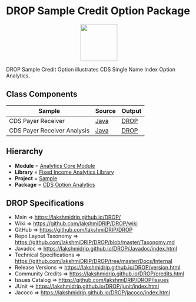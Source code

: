 # DROP Sample Credit Option Package

<p align="center"><img src="https://github.com/lakshmiDRIP/DROP/blob/master/DRIP_Logo.gif?raw=true" width="100"></p>

DROP Sample Credit Option illustrates CDS Single Name Index Option Analytics.


## Class Components

 |            Sample           | Source | Output |
 |-----------------------------|--------|--------|
 | CDS Payer Receiver          | [Java](https://github.com/lakshmiDRIP/DROP/tree/master/src/main/java/org/drip/sample/creditoption/CDSPayerReceiver.java) | [DROP](https://github.com/lakshmiDRIP/DROP/blob/master/drop/org/drip/sample/creditoption/CDSPayerReceiver.drop) |
 | CDS Payer Receiver Analysis | [Java](https://github.com/lakshmiDRIP/DROP/tree/master/src/main/java/org/drip/sample/creditoption/CDSPayerReceiverAnalysis.java) | [DROP](https://github.com/lakshmiDRIP/DROP/blob/master/drop/org/drip/sample/creditoption/CDSPayerReceiverAnalysis.drop) |


## Hierarchy

 <ul>
	<li><b>Module </b> = <a href = "https://github.com/lakshmiDRIP/DROP/tree/master/AnalyticsCore.md">Analytics Core Module</a></li>
	<li><b>Library</b> = <a href = "https://github.com/lakshmiDRIP/DROP/tree/master/FixedIncomeAnalyticsLibrary.md">Fixed Income Analytics Library</a></li>
	<li><b>Project</b> = <a href = "https://github.com/lakshmiDRIP/DROP/tree/master/src/main/java/org/drip/sample/README.md">Sample</a></li>
	<li><b>Package</b> = <a href = "https://github.com/lakshmiDRIP/DROP/tree/master/src/main/java/org/drip/sample/creditoption/README.md">CDS Option Analytics</a></li>
 </ul>


## DROP Specifications

 * Main                     => https://lakshmidrip.github.io/DROP/
 * Wiki                     => https://github.com/lakshmiDRIP/DROP/wiki
 * GitHub                   => https://github.com/lakshmiDRIP/DROP
 * Repo Layout Taxonomy     => https://github.com/lakshmiDRIP/DROP/blob/master/Taxonomy.md
 * Javadoc                  => https://lakshmidrip.github.io/DROP/Javadoc/index.html
 * Technical Specifications => https://github.com/lakshmiDRIP/DROP/tree/master/Docs/Internal
 * Release Versions         => https://lakshmidrip.github.io/DROP/version.html
 * Community Credits        => https://lakshmidrip.github.io/DROP/credits.html
 * Issues Catalog           => https://github.com/lakshmiDRIP/DROP/issues
 * JUnit                    => https://lakshmidrip.github.io/DROP/junit/index.html
 * Jacoco                   => https://lakshmidrip.github.io/DROP/jacoco/index.html
